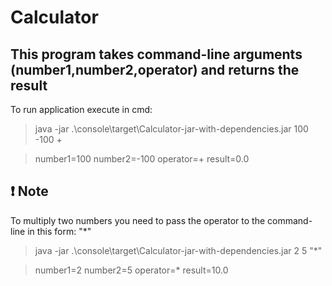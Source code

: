 # Calculator

## This program takes command-line arguments (number1,number2,operator) and returns the result

To run application execute in cmd:

> java -jar .\console\target\Calculator-jar-with-dependencies.jar 100 -100 +

>number1=100 number2=-100 operator=+ result=0.0

## :exclamation: Note

To multiply two numbers you need to pass the operator to the command-line in this form: "*"

> java -jar .\console\target\Calculator-jar-with-dependencies.jar 2 5 "*"

>number1=2 number2=5 operator=* result=10.0